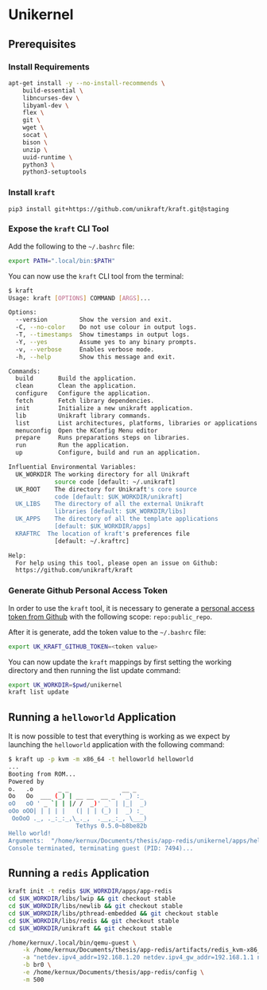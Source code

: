 # Unikernel

## Prerequisites

### Install Requirements

```sh
apt-get install -y --no-install-recommends \
    build-essential \
    libncurses-dev \
    libyaml-dev \
    flex \
    git \
    wget \
    socat \
    bison \
    unzip \
    uuid-runtime \
    python3 \
    python3-setuptools
```

### Install `kraft`

```python3
pip3 install git+https://github.com/unikraft/kraft.git@staging
```

### Expose the `kraft` CLI Tool

Add the following to the `~/.bashrc` file: 

```sh
export PATH=".local/bin:$PATH"
```

You can now use the `kraft` CLI tool from the terminal:

```sh
$ kraft
Usage: kraft [OPTIONS] COMMAND [ARGS]...

Options:
  --version         Show the version and exit.
  -C, --no-color    Do not use colour in output logs.
  -T, --timestamps  Show timestamps in output logs.
  -Y, --yes         Assume yes to any binary prompts.
  -v, --verbose     Enables verbose mode.
  -h, --help        Show this message and exit.

Commands:
  build       Build the application.
  clean       Clean the application.
  configure   Configure the application.
  fetch       Fetch library dependencies.
  init        Initialize a new unikraft application.
  lib         Unikraft library commands.
  list        List architectures, platforms, libraries or applications.
  menuconfig  Open the KConfig Menu editor
  prepare     Runs preparations steps on libraries.
  run         Run the application.
  up          Configure, build and run an application.

Influential Environmental Variables:
  UK_WORKDIR The working directory for all Unikraft
             source code [default: ~/.unikraft]
  UK_ROOT    The directory for Unikraft's core source
             code [default: $UK_WORKDIR/unikraft]
  UK_LIBS    The directory of all the external Unikraft
             libraries [default: $UK_WORKDIR/libs]
  UK_APPS    The directory of all the template applications
             [default: $UK_WORKDIR/apps]
  KRAFTRC  The location of kraft's preferences file
             [default: ~/.kraftrc]

Help:
  For help using this tool, please open an issue on Github:
  https://github.com/unikraft/kraft
```

### Generate Github Personal Access Token

In order to use the `kraft` tool, it is necessary to generate a [personal access token from Github](https://github.com/settings/tokens) with the following scope: `repo:public_repo`.

After it is generate, add the token value to the `~/.bashrc` file:

```sh
export UK_KRAFT_GITHUB_TOKEN=<token value>
```

You can now update the `kraft` mappings by first setting the working directory and then running the list update command:

```sh
export UK_WORKDIR=$pwd/unikernel
kraft list update
```


## Running a `helloworld` Application

It is now possible to test that everything is working as we expect by launching the `helloworld` application with the following command:

```sh
$ kraft up -p kvm -m x86_64 -t helloworld helloworld
...
Booting from ROM...
Powered by
o.   .o       _ _               __ _
Oo   Oo  ___ (_) | __ __  __ _ ' _) :_
oO   oO ' _ `| | |/ /  _)' _` | |_|  _)
oOo oOO| | | | |   (| | | (_) |  _) :_
 OoOoO ._, ._:_:_,\_._,  .__,_:_, \___)
                   Tethys 0.5.0~b8be82b
Hello world!
Arguments:  "/home/kernux/Documents/thesis/app-redis/unikernel/apps/helloworld/build/helloworld_kvm-x86_64" "console=ttyS0"
Console terminated, terminating guest (PID: 7494)...
```


## Running a `redis` Application

```sh
kraft init -t redis $UK_WORKDIR/apps/app-redis
cd $UK_WORKDIR/libs/lwip && git checkout stable
cd $UK_WORKDIR/libs/newlib && git checkout stable
cd $UK_WORKDIR/libs/pthread-embedded && git checkout stable
cd $UK_WORKDIR/libs/redis && git checkout stable
cd $UK_WORKDIR/unikraft && git checkout stable
```

```sh
/home/kernux/.local/bin/qemu-guest \
    -k /home/kernux/Documents/thesis/app-redis/artifacts/redis_kvm-x86_64_base \
    -a "netdev.ipv4_addr=192.168.1.20 netdev.ipv4_gw_addr=192.168.1.1 netdev.ipv4_subnet_mask=255.255.255.0 -- /redis.conf" \
    -b br0 \
    -e /home/kernux/Documents/thesis/app-redis/config \
    -m 500
```
